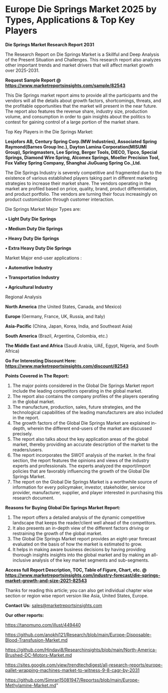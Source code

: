  # Europe Die Springs Market 2025 by Types, Applications & Top Key Players

<strong>Die Springs Market Research Report 2031</strong>

The Research Report on Die Springs Market is a Skillful and Deep Analysis of the Present Situation and Challenges. This research report also analyzes other important trends and market drivers that will affect market growth over 2025-2031.

<strong>Request Sample Report @ <a href=https://www.marketreportsinsights.com/sample/82543>https://www.marketreportsinsights.com/sample/82543</a></strong>

This Die Springs market report aims to provide all the participants and the vendors will all the details about growth factors, shortcomings, threats, and the profitable opportunities that the market will present in the near future. The report also features the revenue share, industry size, production volume, and consumption in order to gain insights about the politics to contest for gaining control of a large portion of the market share.

Top Key Players in the Die Springs Market:

<strong>Lesjofors AB, Century Spring Corp.(MW Industries), Associated Spring Raymond(Barnes Group Inc.), Dayton Lamina Corporation(MISUMI Group), Springmasters, Lee Spring, Berger Tools, DIECO, Tipco, Special Springs, Diamond Wire Spring, Alcomex Springs, Moeller Precision Tool, Fox Valley Spring Company, Shanghai JiuGuang Spring Co.,Ltd.</strong>

The Die Springs Industry is severely competitive and fragmented due to the existence of various established players taking part in different marketing strategies to increase their market share. The vendors operating in the market are profiled based on price, quality, brand, product differentiation, and product portfolio. The vendors are turning their focus increasingly on product customization through customer interaction.

Die Springs Market Major Types are:

<strong>• Light Duty Die Springs

• Medium Duty Die Springs

• Heavy Duty Die Springs

• Extra Heavy Duty Die Springs</strong>

Market Major end-user applications :

<strong>• Automotive Industry

• Transportation Industry

• Agricultural Industry</strong>

Regional Analysis

</u><strong><b>North America</b></strong> (the United States, Canada, and Mexico)

<strong><b>Europe </b></strong>(Germany, France, UK, Russia, and Italy)

<strong><b>Asia-Pacific</b></strong> (China, Japan, Korea, India, and Southeast Asia)

<strong><b>South America</b></strong> (Brazil, Argentina, Colombia, etc.)

<strong><b>The Middle East and Africa</b></strong> (Saudi Arabia, UAE, Egypt, Nigeria, and South Africa)

<strong>Go For Interesting Discount Here: <a href=https://www.marketreportsinsights.com/discount/82543>https://www.marketreportsinsights.com/discount/82543</a></strong>

<strong>Points Covered in The Report:</strong>
<ol>
  <li>The major points considered in the Global Die Springs Market report include the leading competitors operating in the global market.</li>
  <li>The report also contains the company profiles of the players operating in the global market.</li>
  <li>The manufacture, production, sales, future strategies, and the technological capabilities of the leading manufacturers are also included in the report.</li>
  <li>The growth factors of the Global Die Springs Market are explained in-depth, wherein the different end-users of the market are discussed precisely.</li>
  <li>The report also talks about the key application areas of the global market, thereby providing an accurate description of the market to the readers/users.</li>
  <li>The report incorporates the SWOT analysis of the market. In the final section, the report features the opinions and views of the industry experts and professionals. The experts analyzed the export/import policies that are favorably influencing the growth of the Global Die Springs Market.</li>
  <li>The report on the Global Die Springs Market is a worthwhile source of information for every policymaker, investor, stakeholder, service provider, manufacturer, supplier, and player interested in purchasing this research document.</li>
</ol>
<strong>Reasons for Buying Global Die Springs Market Report:</strong>

<ol>
  <li>The report offers a detailed analysis of the dynamic competitive landscape that keeps the reader/client well ahead of the competitors.</li>
  <li>It also presents an in-depth view of the different factors driving or restraining the growth of the global market.</li>
  <li>The Global Die Springs Market report provides an eight-year forecast evaluated on the basis of how the market is estimated to grow.</li>
  <li>It helps in making aware business decisions by having providing thorough insights insights into the global market and by making an all-inclusive analysis of the key market segments and sub-segments.</li>
</ol>
<strong>Access full Report Description, TOC, Table of Figure, Chart, etc. @ <a href=https://www.marketreportsinsights.com/industry-forecast/die-springs-market-growth-and-size-2021-82543>https://www.marketreportsinsights.com/industry-forecast/die-springs-market-growth-and-size-2021-82543</a></strong>


Thanks for reading this article; you can also get individual chapter wise section or region wise report version like Asia, United States, Europe.

<strong>Contact Us:</strong>
sales@marketreportsinsights.com

<strong>Our other reports:</strong>

<a href=https://tanomuno.com/illust/449440>https://tanomuno.com/illust/449440</a>

<a href=https://github.com/anokhi121/Research/blob/main/Europe-Disposable-Blood-Transfusion-Market.md>https://github.com/anokhi121/Research/blob/main/Europe-Disposable-Blood-Transfusion-Market.md</a>

<a href=https://github.com/Hindavi8/Researchinsights/blob/main/North-America-Brushed-DC-Motors-Market.md>https://github.com/Hindavi8/Researchinsights/blob/main/North-America-Brushed-DC-Motors-Market.md</a>

<a href=https://sites.google.com/view/trendtechdigest/all-research-reports/europe-pallet-wrapping-machines-market-to-witness-9-8-cagr-by-2031>https://sites.google.com/view/trendtechdigest/all-research-reports/europe-pallet-wrapping-machines-market-to-witness-9-8-cagr-by-2031</a>

<a href=https://github.com/Simran15081947/Reportss/blob/main/Europe-Methylamine-Market.md>https://github.com/Simran15081947/Reportss/blob/main/Europe-Methylamine-Market.md</a>"
